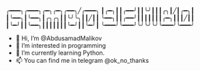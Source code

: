 
╭━━━╮╭━━━╮╭━╮╭━╮╭━━╮╱╭━━━╮
┃╭━╮┃┃╭━━╯┃┃╰╯┃┃┃╭╮┃╱┃╭━╮┃
┃╰━━╮┃╰━━╮┃╭╮╭╮┃┃╰╯╰╮┃┃╱┃┃
╰━━╮┃┃╭━━╯┃┃┃┃┃┃┃╭━╮┃┃┃╱┃┃
┃╰━╯┃┃╰━━╮┃┃┃┃┃┃┃╰━╯┃┃╰━╯┃
╰━━━╯╰━━━╯╰╯╰╯╰╯╰━━━╯╰━━━╯
- 👋 Hi, I’m @AbdusamadMalikov
- 👀 I’m interested in programming 
- 🌱 I’m currently learning Python.
- 📫 You can find me in telegram @ok_no_thanks

<!---
AbdusamadMalikov/AbdusamadMalikov is a ✨ special ✨ repository because its `README.md` (this file) appears on your GitHub profile.
You can click the Preview link to take a look at your changes.
--->

